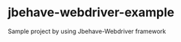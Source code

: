 jbehave-webdriver-example
=========================

Sample project by using Jbehave-Webdriver framework

